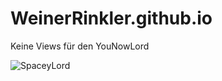 # WeinerRinkler.github.io
Keine Views für den YouNowLord

![SpaceyLord](https://pbs.twimg.com/profile_images/528987284410863618/Etf_qZAi.jpeg)
